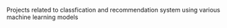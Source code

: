 Projects related to classfication and recommendation system using various machine learning models
 
